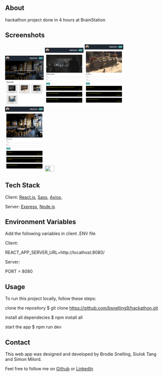 ## About
hackathon project done in 4 hours at BrainStation


## Screenshots

<img src="https://github.com/bsnelling9/hackathon/blob/main/images/meesareviews.png" width=25% height=25%>
<img src="https://github.com/bsnelling9/hackathon/blob/main/images/meesareviews-chal.png" width=25% height=25%>
<img src="https://github.com/bsnelling9/hackathon/blob/main/images/meesareviews-dex.png" width=25% height=25%>
<img src="https://github.com/bsnelling9/hackathon/blob/main/images/meesareviews-italy.png" width=25% height=25%>
<img src="https://github.com/bsnelling9/hackathon/blob/main/images/meesareviews-nemo.png" width=25% height=25%>


## Tech Stack
Client:
[React.js](https://reactjs.org/),
[Sass](https://sass-lang.com/),
[Axios](https://axios-http.com/),

Server:
[Express](https://expressjs.com/),
[Node.js](https://nodejs.org/en/)

## Environment Variables
Add the following variables in client .ENV file

Client: 

REACT_APP_SERVER_URL=http://localhost:8080/
  
Server:
  
PORT = 8080

## Usage
To run this project locally, follow these steps:

clone the repository
$ git clone https://github.com/bsnelling9/hackathon.git

install all dependecies
$ npm install all

start the app
$ npm run dev


## Contact
This web app was designed and developed by Brodie Snelling, Siulok Tang and Simon Milord.

Feel free to follow me on [Github](https://github.com/bsnelling9) or [LinkedIn](https://www.linkedin.com/in/brodie-snelling/)
